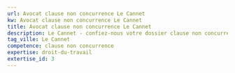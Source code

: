 ```yaml
---
url: Avocat clause non concurrence Le Cannet
kw: Avocat clause non concurrence Le Cannet
title: Avocat clause non concurrence Le Cannet
description: Le Cannet - confiez-nous votre dossier clause non concurrence
tag_ville: Le Cannet
competence: clause non concurrence
expertise: droit-du-travail
extertise_id: 3
---
```

